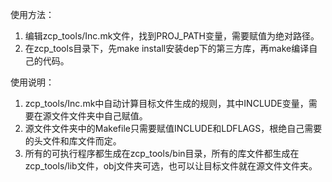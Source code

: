 使用方法：<br>
1. 编辑zcp_tools/Inc.mk文件，找到PROJ_PATH变量，需要赋值为绝对路径。<br>
2. 在zcp_tools目录下，先make install安装dep下的第三方库，再make编译自己的代码。<br>

使用说明：<br>
1. zcp_tools/Inc.mk中自动计算目标文件生成的规则，其中INCLUDE变量，需要在源文件文件夹中自己赋值。<br>
2. 源文件文件夹中的Makefile只需要赋值INCLUDE和LDFLAGS，根绝自己需要的头文件和库文件而定。<br>
3. 所有的可执行程序都生成在zcp_tools/bin目录，所有的库文件都生成在zcp_tools/lib文件，obj文件夹可选，也可以让目标文件就在源文件文件夹。<br>

